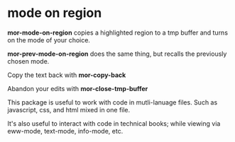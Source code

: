 # mode on region

**mor-mode-on-region** copies a highlighted region to a tmp buffer and
turns on the mode of your choice.

**mor-prev-mode-on-region** does the same thing, but recalls the previously
chosen mode.

Copy the text back with **mor-copy-back**

Abandon your edits with **mor-close-tmp-buffer**


This package is useful to work with code in mutli-lanuage files.  Such as
javascript, css, and html mixed in one file.

It's also useful to interact with code in technical books; while viewing via
eww-mode, text-mode, info-mode, etc.

